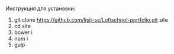 Инструкция для установки:

1. git clone https://github.com/lisit-sa/Loftschool-portfolio.git site
2. cd site
3. bower i
4. npm i
5. gulp